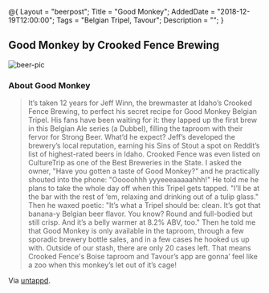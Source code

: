 @{ 
 Layout = "beerpost"; 
 Title = "Good Monkey"; 
 AddedDate = "2018-12-19T12:00:00"; 
 Tags = "Belgian Tripel, Tavour"; 
 Description = ""; 
 } 
 

## Good Monkey by Crooked Fence Brewing

![beer-pic]

### About Good Monkey

> It’s taken 12 years for Jeff Winn, the brewmaster at Idaho’s Crooked Fence Brewing, to perfect his secret recipe for Good Monkey Belgian Tripel. His fans have been waiting for it: they lapped up the first brew in this Belgian Ale series (a Dubbel), filling the taproom with their fervor for Strong Beer.
What’d he expect? Jeff’s developed the brewery’s local reputation, earning his Sins of Stout a spot on Reddit’s list of highest-rated beers in Idaho. Crooked Fence was even listed on CultureTrip as one of the Best Breweries in the State.
I asked the owner, "Have you gotten a taste of Good Monkey?" and he practically shouted into the phone: "Ooooohhh yyyeeeaaaaahhh!" He told me he plans to take the whole day off when this Tripel gets tapped. "I’ll be at the bar with the rest of ‘em, relaxing and drinking out of a tulip glass."
Then he waxed poetic: "It’s what a Tripel should be: clean. It’s got that banana-y Belgian beer flavor. You know? Round and full-bodied but still crisp. And it’s a belly warmer at 8.2% ABV, too."
Then he told me that Good Monkey is only available in the taproom, through a few sporadic brewery bottle sales, and in a few cases he hooked us up with. Outside of our stash, there are only 20 cases left. That means Crooked Fence's Boise taproom and Tavour’s app are gonna’ feel like a zoo when this monkey’s let out of it’s cage!

Via [untappd][untappd-url].

[untappd-url]: <https://untappd.com/b/crooked-fence-brewing-good-monkey/2961004>
[beer-pic]: https://jasonpowley.com/assets/img/2018-12-19-good-monkey.jpeg "Good Monkey by Crooked Fence Brewing"
